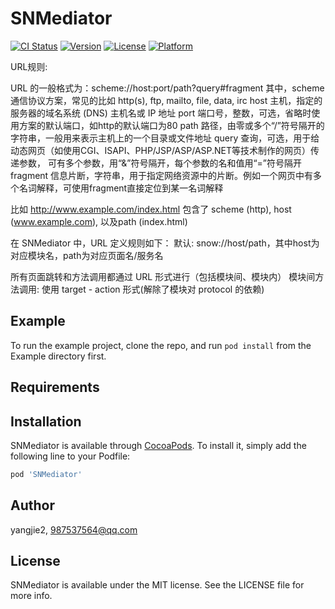 # SNMediator

[![CI Status](http://img.shields.io/travis/yangjie2/SNMediator.svg?style=flat)](https://travis-ci.org/yangjie2/SNMediator)
[![Version](https://img.shields.io/cocoapods/v/SNMediator.svg?style=flat)](http://cocoapods.org/pods/SNMediator)
[![License](https://img.shields.io/cocoapods/l/SNMediator.svg?style=flat)](http://cocoapods.org/pods/SNMediator)
[![Platform](https://img.shields.io/cocoapods/p/SNMediator.svg?style=flat)](http://cocoapods.org/pods/SNMediator)


URL规则:

URL 的一般格式为：scheme://host:port/path?query#fragment
其中，scheme  通信协议方案，常见的比如 http(s), ftp, mailto, file, data,  irc
           host  主机，指定的服务器的域名系统 (DNS) 主机名或 IP 地址
           port  端口号，整数，可选，省略时使用方案的默认端口，如http的默认端口为80
           path  路径，由零或多个“/”符号隔开的字符串，一般用来表示主机上的一个目录或文件地址
           query  查询，可选，用于给动态网页（如使用CGI、ISAPI、PHP/JSP/ASP/ASP.NET等技术制作的网页）传递参数，
可有多个参数，用“&”符号隔开，每个参数的名和值用“=”符号隔开
           fragment  信息片断，字符串，用于指定网络资源中的片断。例如一个网页中有多个名词解释，可使用fragment直接定位到某一名词解释
           
比如  http://www.example.com/index.html   包含了 scheme (http), host (www.example.com), 以及path (index.html)

在 SNMediator 中，URL 定义规则如下：
默认: snow://host/path，其中host为对应模块名，path为对应页面名/服务名

所有页面跳转和方法调用都通过 URL 形式进行（包括模块间、模块内）
模块间方法调用: 使用 target - action 形式(解除了模块对 protocol 的依赖)

## Example

To run the example project, clone the repo, and run `pod install` from the Example directory first.

## Requirements

## Installation

SNMediator is available through [CocoaPods](http://cocoapods.org). To install
it, simply add the following line to your Podfile:

```ruby
pod 'SNMediator'
```



## Author

yangjie2, 987537564@qq.com

## License

SNMediator is available under the MIT license. See the LICENSE file for more info.
